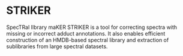 # STRIKER
SpecTRal lIbrary maKER
STRIKER is a tool for correcting spectra with missing or incorrect adduct annotations. It also enables efficient construction of an HMDB-based spectral library and extraction of sublibraries from large spectral datasets.
